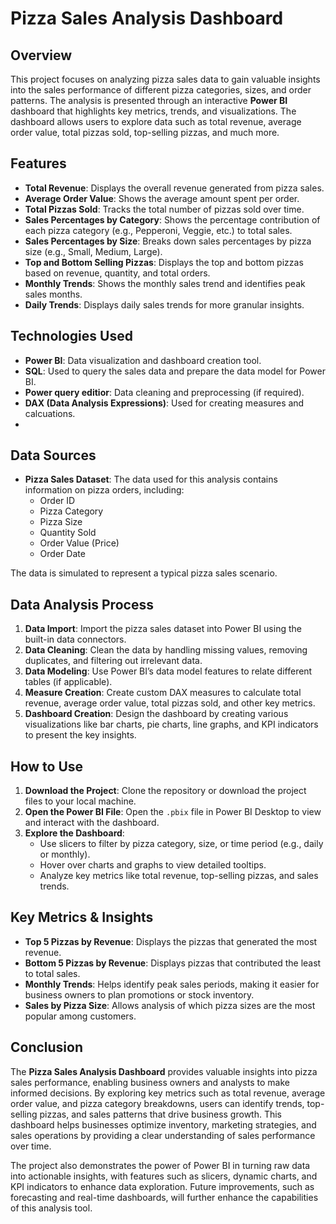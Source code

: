 # Pizza Sales Analysis Dashboard

## Overview

This project focuses on analyzing pizza sales data to gain valuable insights into the sales performance of different pizza categories, sizes, and order patterns. The analysis is presented through an interactive **Power BI** dashboard that highlights key metrics, trends, and visualizations. The dashboard allows users to explore data such as total revenue, average order value, total pizzas sold, top-selling pizzas, and much more.

## Features

- **Total Revenue**: Displays the overall revenue generated from pizza sales.
- **Average Order Value**: Shows the average amount spent per order.
- **Total Pizzas Sold**: Tracks the total number of pizzas sold over time.
- **Sales Percentages by Category**: Shows the percentage contribution of each pizza category (e.g., Pepperoni, Veggie, etc.) to total sales.
- **Sales Percentages by Size**: Breaks down sales percentages by pizza size (e.g., Small, Medium, Large).
- **Top and Bottom Selling Pizzas**: Displays the top and bottom pizzas based on revenue, quantity, and total orders.
- **Monthly Trends**: Shows the monthly sales trend and identifies peak sales months.
- **Daily Trends**: Displays daily sales trends for more granular insights.

## Technologies Used

- **Power BI**: Data visualization and dashboard creation tool.
- **SQL**: Used to query the sales data and prepare the data model for Power BI.
- **Power query editior**: Data cleaning and preprocessing (if required).
- **DAX (Data Analysis Expressions)**: Used for creating measures and calcuations.
- 
## Data Sources

- **Pizza Sales Dataset**: The data used for this analysis contains information on pizza orders, including:
  - Order ID
  - Pizza Category
  - Pizza Size
  - Quantity Sold
  - Order Value (Price)
  - Order Date
  
The data is simulated to represent a typical pizza sales scenario.

## Data Analysis Process

1. **Data Import**: Import the pizza sales dataset into Power BI using the built-in data connectors.
2. **Data Cleaning**: Clean the data by handling missing values, removing duplicates, and filtering out irrelevant data.
3. **Data Modeling**: Use Power BI’s data model features to relate different tables (if applicable).
4. **Measure Creation**: Create custom DAX measures to calculate total revenue, average order value, total pizzas sold, and other key metrics.
5. **Dashboard Creation**: Design the dashboard by creating various visualizations like bar charts, pie charts, line graphs, and KPI indicators to present the key insights.

## How to Use

1. **Download the Project**: Clone the repository or download the project files to your local machine.
2. **Open the Power BI File**: Open the `.pbix` file in Power BI Desktop to view and interact with the dashboard.
3. **Explore the Dashboard**:
   - Use slicers to filter by pizza category, size, or time period (e.g., daily or monthly).
   - Hover over charts and graphs to view detailed tooltips.
   - Analyze key metrics like total revenue, top-selling pizzas, and sales trends.
   
## Key Metrics & Insights

- **Top 5 Pizzas by Revenue**: Displays the pizzas that generated the most revenue.
- **Bottom 5 Pizzas by Revenue**: Displays pizzas that contributed the least to total sales.
- **Monthly Trends**: Helps identify peak sales periods, making it easier for business owners to plan promotions or stock inventory.
- **Sales by Pizza Size**: Allows analysis of which pizza sizes are the most popular among customers.

## Conclusion

The **Pizza Sales Analysis Dashboard** provides valuable insights into pizza sales performance, enabling business owners and analysts to make informed decisions. By exploring key metrics such as total revenue, average order value, and pizza category breakdowns, users can identify trends, top-selling pizzas, and sales patterns that drive business growth. This dashboard helps businesses optimize inventory, marketing strategies, and sales operations by providing a clear understanding of sales performance over time.

The project also demonstrates the power of Power BI in turning raw data into actionable insights, with features such as slicers, dynamic charts, and KPI indicators to enhance data exploration. Future improvements, such as forecasting and real-time dashboards, will further enhance the capabilities of this analysis tool.


